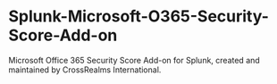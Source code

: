 # Splunk-Microsoft-O365-Security-Score-Add-on
Microsoft Office 365 Security Score Add-on for Splunk, created and maintained by CrossRealms International.
